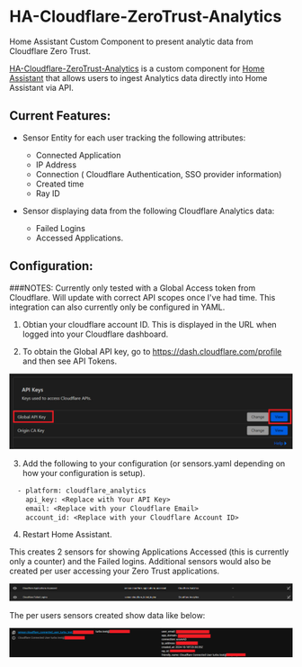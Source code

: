 # HA-Cloudflare-ZeroTrust-Analytics
Home Assistant Custom Component to present analytic data from Cloudflare Zero Trust.

[HA-Cloudflare-ZeroTrust-Analytics](https://github.com/turboNZ/HA-Cloudflare-ZeroTrust-Analytics) is a custom component for [Home Assistant](https://www.home-assistant.io/) that allows users to ingest Analytics data directly into Home Assistant via API.

## Current Features:

 - Sensor Entity for each user tracking the following attributes:
     - Connected Application
     - IP Address
     - Connection ( Cloudflare Authentication, SSO provider information)
     - Created time
     - Ray ID 
   
 - Sensor displaying data from the following Cloudflare Analytics data:
     - Failed Logins
     - Accessed Applications.
  
## Configuration:
###NOTES: Currently only tested with a Global Access token from Cloudflare. Will update with correct API scopes once I've had time. This integration can also currently only be configured in YAML. 

1) Obtian your cloudflare account ID. This is displayed in the URL when logged into your Cloudflare dashboard.

2) To obtain the Global API key, go to https://dash.cloudflare.com/profile and then see API Tokens.

![Cloudflare API Key](https://github.com/turboNZ/HA-Cloudflare-ZeroTrust-Analytics/blob/main/src/images/Cloudflare-API-Key.png)

3) Add the following to your configuration (or sensors.yaml depending on how your configuration is setup). 

```
  - platform: cloudflare_analytics
    api_key: <Replace with Your API Key>
    email: <Replace with your Cloudflare Email>
    account_id: <Replace with your Cloudflare Account ID>
```

4) Restart Home Assistant.

This creates 2 sensors for showing Applications Accessed (this is currently only a counter) and the Failed logins. Additional sensors would also be created per user accessing your Zero Trust applications. 

![Home Assistant Sensors](https://github.com/turboNZ/HA-Cloudflare-ZeroTrust-Analytics/blob/main/src/images/HA-CF-Sensors.png)

The per users sensors created show data like below:

![Home Assistant Per User Sensor](https://github.com/turboNZ/HA-Cloudflare-ZeroTrust-Analytics/blob/main/src/images/HA-CF-User-Sensor.png)
